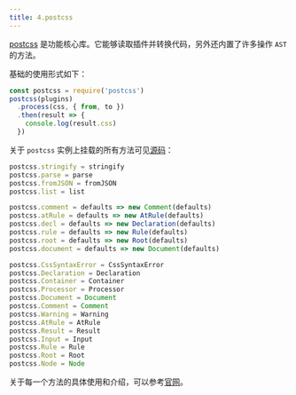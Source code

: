 ```yaml
---
title: 4.postcss
---
```


[postcss](https://github.com/postcss/postcss) 是功能核心库。它能够读取插件并转换代码，另外还内置了许多操作 `AST` 的方法。

基础的使用形式如下：

```js
const postcss = require('postcss')
postcss(plugins)
  .process(css, { from, to })
  .then(result => {
    console.log(result.css)
  })
```

关于 `postcss` 实例上挂载的所有方法可见[源码](https://github.com/postcss/postcss/blob/main/lib/postcss.js)：

```js
postcss.stringify = stringify
postcss.parse = parse
postcss.fromJSON = fromJSON
postcss.list = list

postcss.comment = defaults => new Comment(defaults)
postcss.atRule = defaults => new AtRule(defaults)
postcss.decl = defaults => new Declaration(defaults)
postcss.rule = defaults => new Rule(defaults)
postcss.root = defaults => new Root(defaults)
postcss.document = defaults => new Document(defaults)

postcss.CssSyntaxError = CssSyntaxError
postcss.Declaration = Declaration
postcss.Container = Container
postcss.Processor = Processor
postcss.Document = Document
postcss.Comment = Comment
postcss.Warning = Warning
postcss.AtRule = AtRule
postcss.Result = Result
postcss.Input = Input
postcss.Rule = Rule
postcss.Root = Root
postcss.Node = Node
```

关于每一个方法的具体使用和介绍，可以参考[官网](https://postcss.org/api/)。
